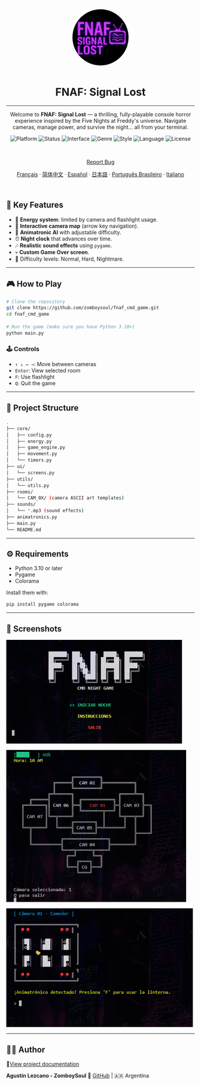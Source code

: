 
<p align="center">
  <img
    src="assets/logo.png"
    alt="FNAF: Signal Lost Logo"
    style="border: 2px solid white; border-radius: 5000px; width: 150px; height:150px; padding:10px;" />
</p>

<h1 align="center">FNAF: Signal Lost</h1>

---

<p align="center">
  Welcome to <strong>FNAF: Signal Lost</strong> — a thrilling, fully-playable console horror experience inspired by the Five Nights at Freddy's universe.  
  Navigate cameras, manage power, and survive the night… all from your terminal.
</p>

<p align="center">
  <img alt="Platform" src="https://img.shields.io/badge/platform-python-00ffff?logo=python&logoColor=000000" />
  <img alt="Status" src="https://img.shields.io/badge/status-in%20development-ff00ff" />
  <img alt="Interface" src="https://img.shields.io/badge/interface-command%20line-ff007f?logo=windows-terminal&logoColor=white" />
  <img alt="Genre" src="https://img.shields.io/badge/genre-horror-ff1a1a" />
  <img alt="Style" src="https://img.shields.io/badge/style-text--based-6666ff" />
  <img alt="Language" src="https://img.shields.io/badge/lang-es-cc00ff" />
  <img alt="License" src="https://img.shields.io/github/license/ZomboySoul/fnaf_signal_lost" />
</p>


<br>

<p align="center">
  <a href="https://github.com/ZomboySoul/fnaf_signal_lost/issues/new?assignees=&labels=bug&projects=&template=bug_report.yml" target="_blank" rel="noopener noreferrer">Report Bug</a>
</p>
<p align="center">
  <a href="documents/README_fr.md">Français</a> ·  
  <a href="documents/README_cn.md">简体中文</a> ·
  <a href="documents/README_es.md">Español</a> ·
  <a href="documents/README_ja.md">日本語</a> ·
  <a href="documents/README_pt-BR.md">Português Brasileiro</a> ·
  <a href="documents/README_it.md">Italiano</a>
</p>

<br>

## 🧠 Key Features

- 🔦 **Energy system**: limited by camera and flashlight usage.
- 🎥 **Interactive camera map** (arrow key navigation).
- 🤖 **Animatronic AI** with adjustable difficulty.
- ⏰ **Night clock** that advances over time.
- 🎶 **Realistic sound effects** using `pygame`.
- 💀 **Custom Game Over screen**.
- 🌙 Difficulty levels: Normal, Hard, Nightmare.

---

## 🎮 How to Play

```bash
# Clone the repository
git clone https://github.com/zomboysoul/fnaf_cmd_game.git
cd fnaf_cmd_game

# Run the game (make sure you have Python 3.10+)
python main.py
```

### 🕹️ Controls

- `↑ ↓ ← →`: Move between cameras
- `Enter`: View selected room
- `F`: Use flashlight
- `Q`: Quit the game

---

## 📁 Project Structure

```bash
.
├── core/
│   ├── config.py
│   ├── energy.py
│   ├── game_engine.py
│   ├── movement.py
│   └── timers.py
├── ui/
│   └── screens.py
├── utils/
│   └── utils.py
├── rooms/
│   └── CAM_0X/ (camera ASCII art templates)
├── sounds/
│   └── *.mp3 (sound effects)
├── animatronics.py
├── main.py
└── README.md
```

---

## ⚙️ Requirements

- Python 3.10 or later
- Pygame
- Colorama

Install them with:

```bash
pip install pygame colorama
```

---

## 📸 Screenshots

![FNAF: Signal Lost Menu](assets/menu.png)

![FNAF: Signal Lost Map](assets/map.png)

![FNAF: Signal Lost Camara](assets/camara.png)

---

## 🧑‍💻 Author

📄[View project documentation](https://zomboysoul.github.io/fnaf_signal_lost/)

**Agustín Lezcano - ZomboySoul**
🔗 [GitHub](https://github.com/ZomboySoul) | 🇦🇷 Argentina
